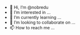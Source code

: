 - 👋 Hi, I’m @nobredu
- 👀 I’m interested in ...
- 🌱 I’m currently learning ...
- 💞️ I’m looking to collaborate on ...
- 📫 How to reach me ...

<!---
nobredu/nobredu is a ✨ special ✨ repository because its `README.md` (this file) appears on your GitHub profile.
You can click the Preview link to take a look at your changes.
--->

